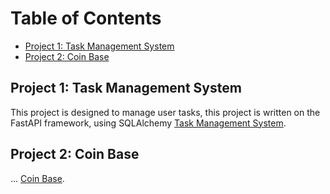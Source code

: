 # Table of Contents

- [Project 1: Task Management System](#project-1)
- [Project 2: Coin Base](#project-2)

## Project 1: Task Management System
This project is designed to manage user tasks, this project is written on the FastAPI framework, using SQLAlchemy
[Task Management System](https://github.com/necto128/Projects/tree/Task-Management-System/Task%20Management%20System).

## Project 2: Coin Base
...
[Coin Base]([https://github.com/necto128/Projects/tree/main](https://github.com/necto128/Projects/tree/Coin-Base)).
